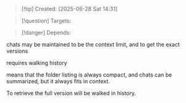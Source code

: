 
>[!tip] Created: [2025-06-28 Sat 14:31]

>[!question] Targets: 

>[!danger] Depends: 

chats may be maintained to be the context limit, and to get the exact versions

requires walking history

means that the folder listing is always compact, and chats can be summarized, but it always fits in context.

To retrieve the full version will be walked in history.